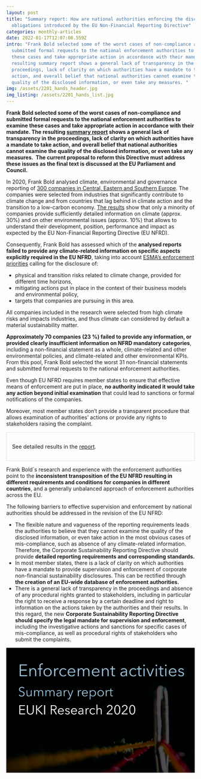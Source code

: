 ```yaml
---
layout: post
title: "Summary report: How are national authorities enforcing the disclosure
  obligations introduced by the EU Non-Financial Reporting Directive"
categories: monthly-articles
date: 2022-01-17T12:07:08.559Z
intro: "Frank Bold selected some of the worst cases of non-compliance and
  submitted formal requests to the national enforcement authorities to examine
  these cases and take appropriate action in accordance with their mandate. The
  resulting summary report shows a general lack of transparency in the
  proceedings, lack of clarity on which authorities have a mandate to take
  action, and overall belief that national authorities cannot examine the
  quality of the disclosed information, or even take any measures. "
img: /assets/2201_hands_header.jpg
img_listing: /assets/2201_hands_list.jpg
---
```

**Frank Bold selected some of the worst cases of non-compliance and submitted formal requests to the national enforcement authorities to examine these cases and take appropriate action in accordance with their mandate. The resulting [summary report](https://en.frankbold.org/sites/default/files/publikace/enforcement_activities_corporate_sustainability_reporting_summary_research_s.pdf) shows a general lack of transparency in the proceedings, lack of clarity on which authorities have a mandate to take action, and overall belief that national authorities cannot examine the quality of the disclosed information, or even take any measures.  The current proposal to reform this Directive must address these issues as the final text is discussed at the EU Parliament and Council.** 

In 2020, Frank Bold analysed climate, environmental and governance reporting of [300 companies in Central, Eastern and Southern Europe](https://www.allianceforcorporatetransparency.org/news/press-release.html). The companies were selected from industries that significantly contribute to climate change and from countries that lag behind in climate action and the transition to a low-carbon economy. [The results](https://allianceforcorporatetransparency.org/database/2020.html) show that only a minority of companies provide sufficiently detailed information on climate (approx. 30%) and on other environmental issues (approx. 10%) that allows to understand their development, position, performance and impact as expected by the EU Non-Financial Reporting Directive (EU NFRD). 

Consequently, Frank Bold has assessed which of the **analysed reports failed to provide any climate-related information on specific aspects explicitly required in the EU NFRD**, taking into account [ESMA’s enforcement priorities](https://www.esma.europa.eu/sites/default/files/library/esma32-63-1041_public_statement_on_the_european_common_enforcement_priorities_2020.pdf) calling for the disclosure of: 

* physical and transition risks related to climate change, provided for different time horizons, 
* mitigating actions put in place in the context of their business models and environmental policy, 
* targets that companies are pursuing in this area. 

All companies included in the research were selected from high climate risks and impacts industries, and thus climate can considered by default a material sustainability matter.

**Approximately 70 companies (23 %) failed to provide any information, or provided clearly insufficient information on NFRD mandatory categories**, including a non-financial statement as a whole, climate-related and other environmental policies, and climate-related and other environmental KPIs. From this pool, Frank Bold selected the worst 31 non-financial statements and submitted formal requests to the national enforcement authorities. 

Even though EU NFRD requires member states to ensure that effective means of enforcement are put in place, **no authority indicated it would take any action beyond initial examination** that could lead to sanctions or formal notifications of the companies.

Moreover, most member states don’t provide a transparent procedure that allows examination of authorities’ actions or provide any rights to stakeholders raising the complaint. 

<div style="border: 1px solid #DFDFDF; padding: 1em; font-size: .9rem;">

<p>See detailed results in the <a href="https://en.frankbold.org/sites/default/files/publikace/enforcement_activities_corporate_sustainability_reporting_summary_research_s.pdf">report</a>.</p>

</div>

Frank Bold´s research and experience with the enforcement authorities point to the **inconsistent transposition of the EU NFRD resulting in different requirements and conditions for companies in different countries**, and a generally unbalanced approach of enforcement authorities across the EU.

The following barriers to effective supervision and enforcement by national authorities should be addressed in the revision of the EU NFRD:

* The flexible nature and vagueness of the reporting requirements leads the authorities to believe that they cannot examine the quality of the disclosed information, or even take action in the most obvious cases of mis-compliance, such as absence of any climate-related information. Therefore, the Corporate Sustainability Reporting Directive should provide **detailed reporting requirements and corresponding standards.**
* In most member states, there is a lack of clarity on which authorities have a mandate to provide supervision and enforcement of corporate non-financial sustainability disclosures. This can be rectified through **the creation of an EU-wide database of enforcement authorities.**
* There is a general lack of transparency in the proceedings and absence of any procedural rights granted to stakeholders, including in particular the right to receive a response by a certain deadline and right to information on the actions taken by the authorities and their results. In this regard, the new **Corporate Sustainability Reporting Directive should specify the legal mandate for supervision and enforcement**, including the investigative actions and sanctions for specific cases of mis-compliance, as well as procedural rights of stakeholders who submit the complaints.

![Enforcement summary report](/assets/2201_enforcement_summary.png "Enforcement summary report")